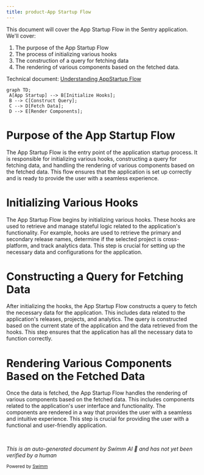 ```yaml
---
title: product-App Startup Flow
---
```

This document will cover the App Startup Flow in the Sentry application. We'll cover:

1. The purpose of the App Startup Flow
2. The process of initializing various hooks
3. The construction of a query for fetching data
4. The rendering of various components based on the fetched data.

Technical document: <SwmLink doc-title="Understanding AppStartup Flow">[Understanding AppStartup Flow](/.swm/understanding-appstartup-flow.v0f69vdg.sw.md)</SwmLink>

```mermaid
graph TD;
 A[App Startup] --> B[Initialize Hooks];
 B --> C[Construct Query];
 C --> D[Fetch Data];
 D --> E[Render Components];
```

# Purpose of the App Startup Flow

The App Startup Flow is the entry point of the application startup process. It is responsible for initializing various hooks, constructing a query for fetching data, and handling the rendering of various components based on the fetched data. This flow ensures that the application is set up correctly and is ready to provide the user with a seamless experience.

# Initializing Various Hooks

The App Startup Flow begins by initializing various hooks. These hooks are used to retrieve and manage stateful logic related to the application's functionality. For example, hooks are used to retrieve the primary and secondary release names, determine if the selected project is cross-platform, and track analytics data. This step is crucial for setting up the necessary data and configurations for the application.

# Constructing a Query for Fetching Data

After initializing the hooks, the App Startup Flow constructs a query to fetch the necessary data for the application. This includes data related to the application's releases, projects, and analytics. The query is constructed based on the current state of the application and the data retrieved from the hooks. This step ensures that the application has all the necessary data to function correctly.

# Rendering Various Components Based on the Fetched Data

Once the data is fetched, the App Startup Flow handles the rendering of various components based on the fetched data. This includes components related to the application's user interface and functionality. The components are rendered in a way that provides the user with a seamless and intuitive experience. This step is crucial for providing the user with a functional and user-friendly application.

&nbsp;

*This is an auto-generated document by Swimm AI 🌊 and has not yet been verified by a human*

<SwmMeta version="3.0.0" repo-id="Z2l0aHViJTNBJTNBc2VudHJ5LWRlbW8lM0ElM0FTd2ltbS1EZW1v" repo-name="sentry-demo" doc-type="product-flows"><sup>Powered by [Swimm](/)</sup></SwmMeta>
